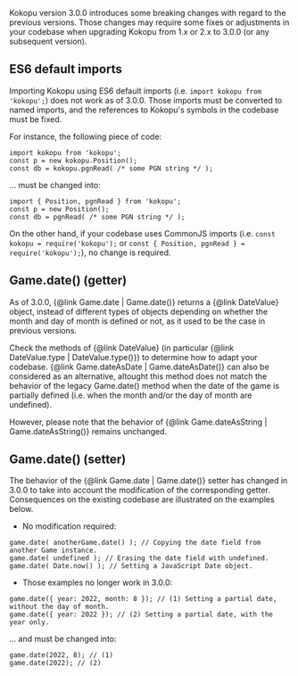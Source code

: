 Kokopu version 3.0.0 introduces some breaking changes with regard to the previous versions.
Those changes may require some fixes or adjustments in your codebase when upgrading Kokopu
from 1.x or 2.x to 3.0.0 (or any subsequent version).



ES6 default imports
-------------------

Importing Kokopu using ES6 default imports (i.e. `import kokopu from 'kokopu';`)
does not work as of 3.0.0. Those imports must be converted to named imports,
and the references to Kokopu's symbols in the codebase must be fixed.

For instance, the following piece of code:

```
import kokopu from 'kokopu';
const p = new kokopu.Position();
const db = kokopu.pgnRead( /* some PGN string */ );
```

... must be changed into:

```
import { Position, pgnRead } from 'kokopu';
const p = new Position();
const db = pgnRead( /* some PGN string */ );
```

On the other hand, if your codebase uses CommonJS imports (i.e. `const kokopu = require('kokopu');`
or `const { Position, pgnRead } = require('kokopu');`), no change is required.



Game.date() (getter)
--------------------

As of 3.0.0, {@link Game.date | Game.date()} returns a {@link DateValue} object, instead of different types of objects
depending on whether the month and day of month is defined or not, as it used to be the case in previous versions.

Check the methods of {@link DateValue} (in particular {@link DateValue.type | DateValue.type()}) to determine
how to adapt your codebase. {@link Game.dateAsDate | Game.dateAsDate()} can also be considered as an alternative,
altought this method does not match the behavior of the legacy Game.date() method when the date of the game
is partially defined (i.e. when the month and/or the day of month are undefined).

However, please note that the behavior of {@link Game.dateAsString | Game.dateAsString()} remains unchanged.



Game.date() (setter)
--------------------

The behavior of the {@link Game.date | Game.date()} setter has changed in 3.0.0 to take into account the modification
of the corresponding getter. Consequences on the existing codebase are illustrated on the examples below.

- No modification required:

```
game.date( anotherGame.date() ); // Copying the date field from another Game instance.
game.date( undefined ); // Erasing the date field with undefined.
game.date( Date.now() ); // Setting a JavaScript Date object.
```

- Those examples no longer work in 3.0.0:

```
game.date({ year: 2022, month: 8 }); // (1) Setting a partial date, without the day of month.
game.date({ year: 2022 }); // (2) Setting a partial date, with the year only.
```

... and must be changed into:

```
game.date(2022, 8); // (1)
game.date(2022); // (2)
```
